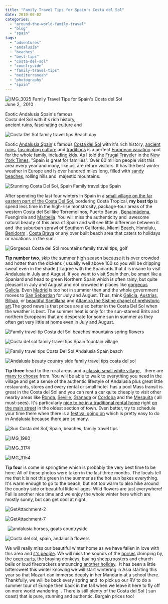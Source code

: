 ```yaml
---
title: "Family Travel Tips for Spain's Costa del Sol"
date: 2010-06-02
categories: 
  - "around-the-world-family-travel"
  - "blog"
  - "spain"
tags: 
  - "adventures"
  - "andalusia"
  - "beaches"
  - "best-tips"
  - "costa-del-sol"
  - "countryside"
  - "family-travel-tips"
  - "mediterranean"
  - "photography"
  - "spain"
---
```


 ![IMG_3025](https://pub-ac94b3f306b24c0dba4238943c97f2e1.r2.dev/6a00e5502a95078833013480e3200d970c.jpg) Family Travel Tips for Spain's Costa del Sol  
June 2,  2010

Exotic Andalusia Spain's famous  
Costa del Sol with it's rich history,  
ancient ruins, fascinating culture and

<!--more-->  

![Costa Del Sol family travel tips Beach day](https://pub-ac94b3f306b24c0dba4238943c97f2e1.r2.dev/6a00e5502a95078833013480e3209a970c.jpg) 

Exotic [Andalusia Spain](http://soultravelers3new.local/2008/06/malaga-marbella.html)'s famous [Costa del Sol](http://soultravelers3new.local/2009/07/best-beach-restaurants-on-costa-del-sol-puerto-marina-.html) with it's rich history, [ancient ruins](http://en.wikipedia.org/wiki/Alcazaba_%28M%C3%A1laga%29), [fascinating culture](http://soultravelers3new.local/2009/04/spain-stunning-semana-santa-easter-procession-in-andalusia-white-village.html) and [traditions](http://soultravelers3new.local/2008/05/joys-of-the-roa.html) is a perfect [European vacation](http://soultravelers3new.local/2009/04/how-to-travel-the-world-as-a-digital-nomad-family.html) spot for the whole family, including [kids](http://soultravelers3new.local/2008/04/flamenco.html#more). As I told the [Frugal Traveler](http://frugaltraveler.blogs.nytimes.com/2009/11/11/qa-with-jeanne-dee-the-nomadic-family-traveler/) in the [New York Times](http://soultravelers3new.local/2010/02/new-york-times-qa-with-soultravelers3-on-frugal-traveler-nomadic-family-traveler-jeanne-dee.html), "Spain is great for families". Over 60 million people visit this area every year and many, like us, are return visitors. It has the best winter weather in Europe and is over hundred miles long, filled with [sandy beaches](http://soultravelers3new.local/2008/04/yummy-beach-lun.html), rolling hills and  majestic mountains. 

![Stunning Costa Del Sol, Spain Family travel tips Spain](https://pub-ac94b3f306b24c0dba4238943c97f2e1.r2.dev/6a00e5502a95078833013480e34046970c.jpg)

After spending the last four winters in Spain in a [small village on the far eastern part of the Costa Del Sol,](http://soultravelers3new.local/2009/11/lifestyle-design-a-winter-in-spain-extendedtravel-digitalnomad-miniretirement-4hww-travel.html) bordering Costa Tropical, **my best tip** is spend less time in the high-rise monstrosity, package-tour areas of the western Costa del Sol like Torremolinos, Puerto Banus , [Benalmádena](http://soultravelers3new.local/2010/03/ahh-arab-baths-andalusia-spa-malaga-granada-benalmedena-massage-hotspringsthemal-water-roman.html), Fuengirola and [Marbella](http://soultravelers3new.local/2007/02/marbella.html). You will miss the authenticity and  awesome natural beauty of this area of Spain and will see little difference between it and  the suburban sprawl of Southern California, Miami Beach, Honolulu, [Benidorm](http://en.wikipedia.org/wiki/Benidorm) , [Costa Brava](http://soultravelers3new.local/2009/07/top-10-costa-brava-secret-gems-spain.html) or any over built beach area that caters to holidays or vacations  in the sun.

![Gorgeous Costa del Sol mountains family travel tips, golf ](https://pub-ac94b3f306b24c0dba4238943c97f2e1.r2.dev/6a00e5502a95078833013480e340d6970c.jpg)

**Tip number two**, skip the summer high season because it is over crowded and hotter than the dickens ( usually well above 100 so you will be dripping sweat even in the shade.) I agree with the Spaniards that it is insane to visit Andalusia in July and August. If you want to visit Spain then, be smart like a Spaniard and head to green Northern Spain which is often rainy, but quite pleasant in July and August and not crowded in places like [gorgeous Galicia](http://soultravelers3new.local/2008/09/gorgeous-galici.html). Even [Madrid](http://soultravelers3new.local/2007/04/botin-restauran.html) is too hot in summer then and the whole government moves to [San Sebastian](http://soultravelers3new.local/2009/07/seaside-resort-san-sebastian-spain-donostia.html) for July and August. Thus, think [Galicia](http://soultravelers3new.local/2008/10/post.html), [Austrias](http://soultravelers3new.local/2008/10/post-1.html), [Bilbao](http://soultravelers3new.local/2009/06/wow-guggenheim-bilbao-.html), or [beautiful Santillana](http://soultravelers3new.local/2008/10/sublime-santill.html#more) and [Altamira,the Sistine chapel of prehistoric art](http://soultravelers3new.local/2008/11/altamira-sistin.html).The good news is that prices are also better in the Costa Del Sol when the weather is best. The summer heat is only for the sun-starved Brits and northern Europeans that are desperate for some sun in summer as they often get very little at home even in July and August.

![Family travel tip Costa del Sol beaches mountains spring flowers](https://pub-ac94b3f306b24c0dba4238943c97f2e1.r2.dev/6a00e5502a950788330133edb0c602970b.jpg) 

![Costa del sol family travel tips Spain fountain village](https://pub-ac94b3f306b24c0dba4238943c97f2e1.r2.dev/6a00e5502a95078833013480e34326970c.jpg)

![Family travel tips Costa Del Sol Andalusia Spain beach ](https://pub-ac94b3f306b24c0dba4238943c97f2e1.r2.dev/6a00e5502a95078833013480e34410970c.jpg)

![Andalusia beauty country side family travel tips costa del sol](https://pub-ac94b3f306b24c0dba4238943c97f2e1.r2.dev/6a00e5502a950788330133edb0c978970b.jpg) 

**Tip three** head to the rural areas and a [classic small white village,](http://soultravelers3new.local/2006/11/we-are-living-i.html)  .there are [many to choose](http://www.andalucia.com/villages/home.htm) from. You will be able to walk to everything you need in the village and get a sense of the authentic lifestyle of Andalusia plus great little restaurants, stores and every rental or small hotel  has a pool Mass transit is great in the Costa del Sol and you can rent a car quite cheaply to visit other nearby areas like [Ronda](http://soultravelers3new.local/2008/04/road-to-ronda.html), [Seville](http://soultravelers3new.local/2007/03/ole-sublime-sev.html), [Granada](http://soultravelers3new.local/2007/03/la-alhambra.html) or [Cordoba](http://soultravelers3new.local/2008/04/cordoba.html) and the [Mesquita](http://soultravelers3new.local/2008/04/cordoba.html) ( all must-sees). It's particularly [nice to be in a traditional rental home](http://soultravelers3new.local/2006/11/our-winter-home.html) right [on the main street](http://soultravelers3new.local/2007/02/playing-in-the.html) in the oldest section of town. Even better, try to schedule your time there when there is a [festival going on](http://soultravelers3new.local/2007/02/most-magical-mu.html) which is pretty easy to do in Andalusia because there are so many. 

![Sun Costa del Sol, Spain, beaches, family travel tips](https://pub-ac94b3f306b24c0dba4238943c97f2e1.r2.dev/6a00e5502a95078833013480e345ad970c.jpg) 

  
![IMG_1980](https://pub-ac94b3f306b24c0dba4238943c97f2e1.r2.dev/6a00e5502a95078833013480e349e6970c.jpg) 

![IMG_3174](https://pub-ac94b3f306b24c0dba4238943c97f2e1.r2.dev/6a00e5502a950788330133edb0d015970b.jpg) 

![IMG_3154](https://pub-ac94b3f306b24c0dba4238943c97f2e1.r2.dev/6a00e5502a950788330133edb0d220970b.jpg) 

**Tip four** is come in springtime which is probably the very best time to be here. All of these photos were taken in the last three months. The locals tell me that it is not this green in the summer as the hot sun bakes everything. It's warm enough to go to the beach, but not too warm to also hike around the country side or beautiful little villages. Wild flowers are just everywhere! Fall is another nice time and we enjoy the whole winter here which are mostly sunny, but can get cool at night.  

  
![GetAttachment-2](https://pub-ac94b3f306b24c0dba4238943c97f2e1.r2.dev/6a00e5502a95078833013480e34f45970c.jpg)

![GetAttachment-7](https://pub-ac94b3f306b24c0dba4238943c97f2e1.r2.dev/6a00e5502a95078833013480e3523b970c.jpg)  

  ![andalusia horses, goats countryside](https://pub-ac94b3f306b24c0dba4238943c97f2e1.r2.dev/6a00e5502a95078833013480e353db970c.jpg)  

![Costa del sol, spain, andalusia flowers](https://pub-ac94b3f306b24c0dba4238943c97f2e1.r2.dev/6a00e5502a95078833013480e35bf8970c.jpg)  

We will really miss our beautiful winter home as we have fallen in love with this area and [it's people](http://soultravelers3new.local/2007/02/village-people.html#more). We will miss the sounds of the [horses](http://soultravelers3new.local/2008/04/yummy-beach-lun.html) clomping by, the [oxen carts](http://soultravelers3new.local/2010/04/family-travel-photo-spain-around-the-world-travel-ox-traditional-white-village-expat-lifestyle.html), the braying donkeys, baaing sheep,roosters and church bells or loud firecrackers announcing [another holiday](http://soultravelers3new.local/2007/02/carnival-espana.html#more).  It has been a little bittersweet this winter knowing we will start wintering in Asia starting this year so that Mozart can immerse deeply in her Mandarin at a school there. Thankfully, we will be back every spring and  to pick up our RV to do a summer tour of Europe then back in the fall when we leave it here to fly off on more world wandering. . There is still plenty of the Costa del Sol ( sun coast) that is pure, stunning and authentic. Bargain prices too!

